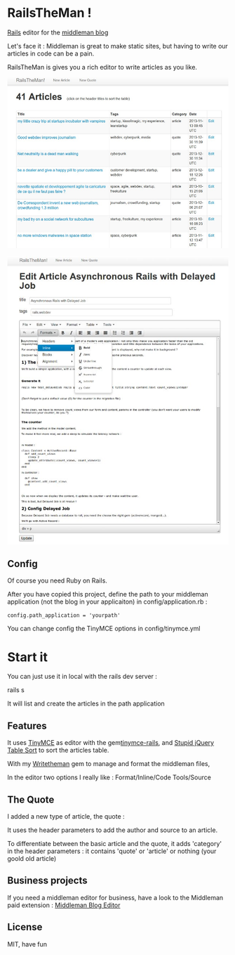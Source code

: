 # RailsTheMan !

<a href='http://rubyonrails.org/'>Rails</a> editor for the <a href='http://middlemanapp.com/basics/blogging/'>middleman blog</a>

Let's face it : Middleman is great to make static sites, but having to write our articles in code can be a pain.

RailsTheMan is gives you a rich editor to write articles as you like.

![Alt demo](readme/railstheman-index.jpg)

![Alt demo](readme/railstheman-edit.jpg)


## Config

Of course you need Ruby on Rails.

After you have copied this project, define the path to your middleman application (not the blog in your applicaiton) in config/application.rb :

	config.path_application = 'yourpath'

You can change config the TinyMCE options in config/tinymce.yml


# Start it

You can just use it in local with the rails dev server :

   rails s

It will list and create the articles in the path application


## Features

It uses <a href='http://www.tinymce.com/'>TinyMCE</a> as editor with the gem<a href='https://github.com/spohlenz/tinymce-rails'>tinymce-rails</a>, and <a href='https://github.com/joequery/Stupid-Table-Plugin'>Stupid jQuery Table Sort</a> to sort the articles table.

With my <a href='https://github.com/davidtysman/writetheman'>Writetheman</a> gem to manage and format the middleman files,

In the editor two options I really like :
Format/Inline/Code
Tools/Source


## The Quote

I added a new type of article, the quote :

It uses the header parameters to add the author and source to an article.

To differentiate between the basic article and the quote, it adds 'category' in the header parameters :
it contains 'quote' or 'article' or nothing (your goold old article)


## Business projects

If you need a middleman editor for business, have a look to the Middleman paid extension : 
<a href='http://middleman-blog-editor.awardwinningfjords.com/'>Middleman Blog Editor</a>

## License

MIT, have fun

